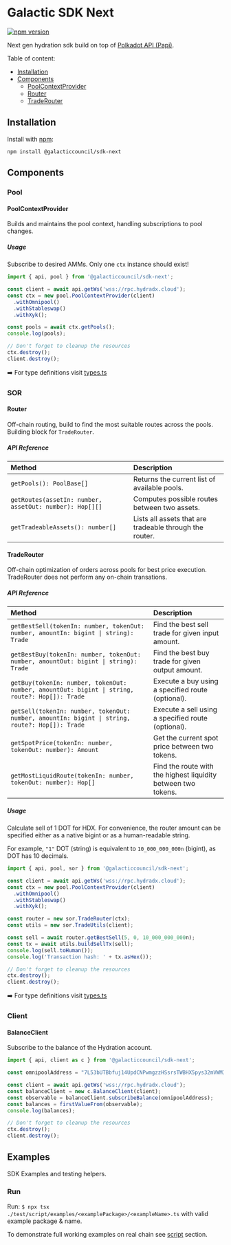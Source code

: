 # Galactic SDK Next

[![npm version](https://img.shields.io/npm/v/@galacticcouncil/sdk-next.svg)](https://www.npmjs.com/package/@galacticcouncil/sdk-next)

Next gen hydration sdk build on top of [Polkadot API (Papi)](https://papi.how/).

Table of content:

- [Installation](#installation)
- [Components](#components)
  - [PoolContextProvider](#poolcontextprovider)
  - [Router](#router)
  - [TradeRouter](#traderouter)

## Installation

Install with [npm](https://www.npmjs.com/):

`npm install @galacticcouncil/sdk-next`

## Components

### Pool

#### PoolContextProvider

Builds and maintains the pool context, handling subscriptions to pool changes.

##### Usage

Subscribe to desired AMMs. Only one `ctx` instance should exist!

```typescript
import { api, pool } from '@galacticcouncil/sdk-next';

const client = await api.getWs('wss://rpc.hydradx.cloud');
const ctx = new pool.PoolContextProvider(client)
  .withOmnipool()
  .withStableswap()
  .withXyk();

const pools = await ctx.getPools();
console.log(pools);

// Don't forget to cleanup the resources
ctx.destroy();
client.destroy();
```

➡️ For type definitions visit [types.ts](src/pool/types.ts)<br />

### SOR

#### Router

Off-chain routing, build to find the most suitable routes across the pools. Building block for `TradeRouter`.

##### API Reference

| Method | Description |
| :----- | :----------- |
| `getPools(): PoolBase[]` | Returns the current list of available pools. |
| `getRoutes(assetIn: number, assetOut: number): Hop[][]` | Computes possible routes between two assets. |
| `getTradeableAssets(): number[]` | Lists all assets that are tradeable through the router. |

#### TradeRouter

Off-chain optimization of orders across pools for best price execution. TradeRouter does not perform any on-chain transations.

##### API Reference

| Method | Description |
| :----- | :----------- |
| `getBestSell(tokenIn: number, tokenOut: number, amountIn: bigint \| string): Trade` | Find the best sell trade for given input amount. |
| `getBestBuy(tokenIn: number, tokenOut: number, amountOut: bigint \| string): Trade` | Find the best buy trade for given output amount. |
| `getBuy(tokenIn: number, tokenOut: number, amountOut: bigint \| string, route?: Hop[]): Trade` | Execute a buy using a specified route (optional). |
| `getSell(tokenIn: number, tokenOut: number, amountIn: bigint \| string, route?: Hop[]): Trade` | Execute a sell using a specified route (optional). |
| `getSpotPrice(tokenIn: number, tokenOut: number): Amount` | Get the current spot price between two tokens. |
| `getMostLiquidRoute(tokenIn: number, tokenOut: number): Hop[]` | Find the route with the highest liquidity between two tokens. |

##### Usage

Calculate sell of 1 DOT for HDX. For convenience, the router amount can be specified either as a native bigint or as a human-readable string.

For example, `"1"` DOT (string) is equivalent to `10_000_000_000n` (bigint), as DOT has 10 decimals.

```typescript
import { api, pool, sor } from '@galacticcouncil/sdk-next';

const client = await api.getWs('wss://rpc.hydradx.cloud');
const ctx = new pool.PoolContextProvider(client)
  .withOmnipool()
  .withStableswap()
  .withXyk();

const router = new sor.TradeRouter(ctx);
const utils = new sor.TradeUtils(client);

const sell = await router.getBestSell(5, 0, 10_000_000_000n);
const tx = await utils.buildSellTx(sell);
console.log(sell.toHuman());
console.log('Transaction hash: ' + tx.asHex());

// Don't forget to cleanup the resources
ctx.destroy();
client.destroy();
```

➡️ For type definitions visit [types.ts](src/sor/types.ts)<br />

### Client

#### BalanceClient

Subscribe to the balance of the Hydration account.

```typescript
import { api, client as c } from '@galacticcouncil/sdk-next';

const omnipoolAddress = "7L53bUTBbfuj14UpdCNPwmgzzHSsrsTWBHX5pys32mVWM3C1"

const client = await api.getWs('wss://rpc.hydradx.cloud');
const balanceClient = new c.BalanceClient(client);
const observable = balanceClient.subscribeBalance(omnipoolAddress);
const balances = firstValueFrom(observable);
console.log(balances);

// Don't forget to cleanup the resources
ctx.destroy();
client.destroy();
```

## Examples

SDK Examples and testing helpers.

### Run

Run: `$ npx tsx ./test/script/examples/<examplePackage>/<exampleName>.ts` with valid example package & name.

To demonstrate full working examples on real chain see [script](test/script/examples) section.
